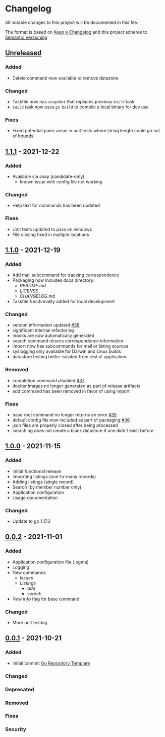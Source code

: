# Changelog

All notable changes to this project will be documented in this file.

The format is based on [Keep a Changelog](https://keepachangelog.com/en/1.1.0/)
and this project adheres to [Semantic Versioning](https://semver.org/spec/v2.0.0.html).

## [Unreleased]

### Added

- Delete command now available to remove datastore

### Changed

- Taskfile now has `snapshot` that replaces previous `build` task
- `build` task now uses `go build` to compile a local binary for dev use

### Fixes

- Fixed potential panic areas in unit tests where string length could go out of bounds

## [1.1.1] - 2021-12-22

### Added

- Available via snap (candidate-only)
  - known issue with config file not working

### Changed

- Help text for commands has been updated

### Fixes

- Unit tests updated to pass on windows
- File closing fixed in multiple locations

## [1.1.0] - 2021-12-19

### Added

- Add mail subcommand for tracking correspondence
- Packaging now includes docs directory:
  - _README.md_
  - _LICENSE_
  - _CHANGELOG.md_
- Taskfile functionality added for local development

### Changed

- version information updated [#38](https://github.com/asphaltbuffet/ogma/issues/38)
- significant internal refactoring
- mocks are now automatically generated
- search command returns correspondence information
- import now has subcommands for mail or listing sources
- syslogging only available for Darwin and Linux builds
- datastore testing better isolated from rest of application

### Removed

- completion command disabled [#37](https://github.com/asphaltbuffet/ogma/issues/37)
- docker images no longer generated as part of release artifacts
- add command has been removed in favor of using import

### Fixes

- base root command no longer returns an error [#35](https://github.com/asphaltbuffet/ogma/issues/35)
- default config file now included as part of packaging [#36](https://github.com/asphaltbuffet/ogma/issues/36)
- json files are properly closed after being processed
- searching does not create a blank datastore if one didn't exist before

## [1.0.0] - 2021-11-15

### Added

- Initial functional release
- Importing listings (one-to-many records)
- Adding listings (single record)
- Search (by member number only)
- Application configuration
- Usage documentation

### Changed

- Update to go 1.17.3

## [0.0.2] - 2021-11-01

### Added

- Application configuration file (.ogma)
- Logging
- New commands
  - _Issues_
  - _Listings_
    - _add_
    - _search_
- New _info_ flag for base command

### Changed

- More unit testing

## [0.0.1] - 2021-10-21

### Added

- Initial commit [Go Repository Template](https://github.com/golang-templates/seed)

### Changed

### Deprecated

### Removed

### Fixes

### Security

[Unreleased]: https://github.com/asphaltbuffet/ogma/compare/v1.2.0...HEAD
[1.2.0]: https://github.com/asphaltbuffet/ogma/releases/tag/v1.2.0
[1.1.1]: https://github.com/asphaltbuffet/ogma/releases/tag/v1.1.1
[1.1.0]: https://github.com/asphaltbuffet/ogma/releases/tag/v1.1.0
[1.0.0]: https://github.com/asphaltbuffet/ogma/releases/tag/v1.0.0
[0.0.2]: https://github.com/asphaltbuffet/ogma/releases/tag/v0.0.2
[0.0.1]: https://github.com/asphaltbuffet/ogma/releases/tag/v0.0.1

<!-- markdownlint-disable-file MD024 -->